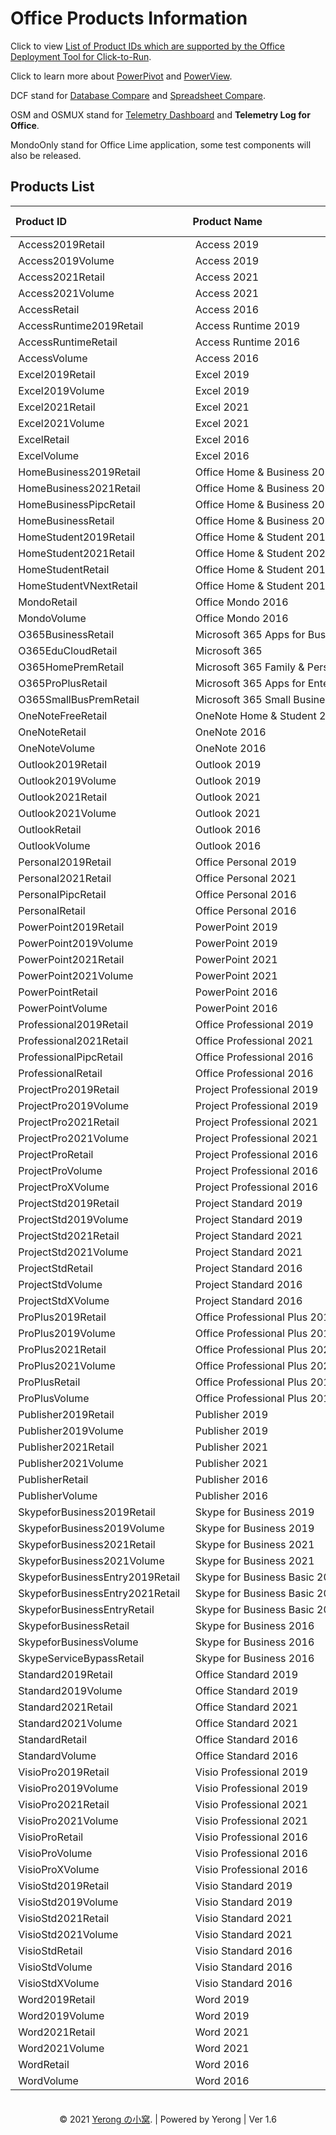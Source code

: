 # Office Products Information

Click to view [List of Product IDs which are supported by the Office Deployment Tool for Click-to-Run](https://go.microsoft.com/fwlink/p/?LinkID=301891).

Click to learn more about [PowerPivot](https://support.microsoft.com/en-us/office/power-pivot-overview-and-learning-f9001958-7901-4caa-ad80-028a6d2432ed) and [PowerView](https://support.microsoft.com/en-us/office/power-view-overview-and-learning-5380e429-3ee0-4be2-97b7-64d7930020b6).

DCF stand for [Database Compare](https://support.microsoft.com/en-us/office/overview-of-database-compare-58479a8d-e4c8-4325-a670-d9a2e5f1ef5c) and [Spreadsheet Compare](https://support.microsoft.com/en-us/office/overview-of-spreadsheet-compare-13fafa61-62aa-451b-8674-242ce5f2c986).

OSM and OSMUX stand for [Telemetry Dashboard](https://docs.microsoft.com/en-us/deployoffice/compat/compatibility-and-telemetry-in-office) and **Telemetry Log for Office**.

MondoOnly stand for Office Lime application, some test components will also be released.

## Products List

| Product ID | Product Name | Type | Included Apps | Add-Ons | ODT Supported |
| :-- | :-- | :--: | :-- | :-- | :--: |
| Access2019Retail | Access 2019 | Product |  |  | ✔ |
| Access2019Volume | Access 2019 | Product |  |  | ✔ |
| Access2021Retail | Access 2021 | Product |  |  | ✔ |
| Access2021Volume | Access 2021 | Product |  |  | ✔ |
| AccessRetail | Access 2016 | Product |  | DCF, OSM | ✔ |
| AccessRuntime2019Retail | Access Runtime 2019 | Product |  |  | ✔ |
| AccessRuntimeRetail | Access Runtime 2016 | Product |  |  | ✔ |
| AccessVolume | Access 2016 | Product |  | DCF, OSM  | ❌ |
| Excel2019Retail | Excel 2019 | Product | OneDrive | DCF, OSM, PowerPivot, PowerView | ✔ |
| Excel2019Volume | Excel 2019 | Product | OneDrive | DCF, OSM, OSMUX, PowerPivot, PowerView | ✔ |
| Excel2021Retail | Excel 2021 | Product | OneDrive |  | ✔ |
| Excel2021Volume | Excel 2021 | Product | OneDrive |  | ✔ |
| ExcelRetail | Excel 2016 | Product | OneDrive | DCF, OSM, PowerPivot, PowerView | ✔ |
| ExcelVolume | Excel 2016 | Product | OneDrive | DCF, OSM, OSMUX, PowerPivot, PowerView | ❌ |
| HomeBusiness2019Retail | Office Home &amp; Business 2019 | Suite | Excel, OneDrive, OneNote, Outlook, PowerPoint, Word | PowerPivot | ✔ |
| HomeBusiness2021Retail | Office Home &amp; Business 2021 | Suite | Excel, OneDrive, OneNote, Outlook, PowerPoint, Word |  | ✔ |
| HomeBusinessPipcRetail | Office Home &amp; Business 2016 | Suite | Excel, OneDrive, OneNote, Outlook, PowerPoint, Word |  | ❌ |
| HomeBusinessRetail | Office Home &amp; Business 2016 | Suite | Excel, OneDrive, OneNote, Outlook, PowerPoint, Word |  | ✔ |
| HomeStudent2019Retail | Office Home &amp; Student 2019 | Suite | Excel, OneDrive, OneNote, PowerPoint, Word | PowerPivot | ✔ |
| HomeStudent2021Retail | Office Home &amp; Student 2021 | Suite | Excel, OneDrive, OneNote, PowerPoint, Word |  | ✔ |
| HomeStudentRetail | Office Home &amp; Student 2016 | Suite | Excel, OneDrive, OneNote, PowerPoint, Word |  | ✔ |
| HomeStudentVNextRetail | Office Home &amp; Student 2016 | Suite | Excel, OneDrive, OneNote, PowerPoint, Word |  | ❌ |
| MondoRetail | Office Mondo 2016 | Suite | Access, Excel, Groove, Lync, OneDrive, OneNote, Outlook, PowerPoint, Project, Publisher, Visio, Word | DCF, MondoOnly, OSM, OSMUX, PowerPivot, PowerView | ✔ |
| MondoVolume | Office Mondo 2016 | Suite | Access, Excel, Groove, Lync, OneDrive, OneNote, Outlook, PowerPoint, Project, Publisher, Visio, Word | DCF, MondoOnly, OSM, OSMUX, PowerPivot, PowerView | ❌ |
| O365BusinessRetail | Microsoft 365 Apps for Business | Suite | Access, Excel, Groove, Lync, OneDrive, OneNote, Outlook, PowerPoint, Publisher, Teams, Word | PowerPivot | ✔ |
| O365EduCloudRetail | Microsoft 365 | Suite | Excel, OneDrive, OneNote, PowerPoint, Word | PowerPivot, PowerView | ✔ |
| O365HomePremRetail | Microsoft 365 Family &amp; Personal | Suite | Access, Excel, OneDrive, OneNote, Outlook, PowerPoint, Publisher, Word | PowerPivot | ✔ |
| O365ProPlusRetail | Microsoft 365 Apps for Enterprise | Suite | Access, Excel, Groove, Lync, OneDrive, OneNote, Outlook, PowerPoint, Publisher, Teams, Word | DCF, OSM, OSMUX, PowerPivot, PowerView | ✔ |
| O365SmallBusPremRetail | Microsoft 365 Small Business Premium | Suite | Access, Excel, Groove, Lync, OneDrive, OneNote, Outlook, PowerPoint, Publisher, Teams, Word | PowerPivot | ✔ |
| OneNoteFreeRetail | OneNote Home &amp; Student 2016 | Product |  |  | ✔ |
| OneNoteRetail | OneNote 2016 | Product |  | OSM | ✔ |
| OneNoteVolume | OneNote 2016 | Product |  | OSM | ❌ |
| Outlook2019Retail | Outlook 2019 | Product |  |  | ✔ |
| Outlook2019Volume | Outlook 2019 | Product |  |  | ✔ |
| Outlook2021Retail | Outlook 2021 | Product |  |  | ✔ |
| Outlook2021Volume | Outlook 2021 | Product |  |  | ✔ |
| OutlookRetail | Outlook 2016 | Product |  | OSM | ✔ |
| OutlookVolume | Outlook 2016 | Product |  | OSM | ❌ |
| Personal2019Retail | Office Personal 2019 | Suite | Excel, OneDrive, Outlook, Word |  | ✔ |
| Personal2021Retail | Office Personal 2021 | Suite | Excel, OneDrive, Outlook, Word |  | ✔ |
| PersonalPipcRetail | Office Personal 2016 | Suite | Excel, OneDrive, Outlook, Word |  | ❌ |
| PersonalRetail | Office Personal 2016 | Suite | Excel, OneDrive, Outlook, Word |  | ✔ |
| PowerPoint2019Retail | PowerPoint 2019 | Product | OneDrive |  | ✔ |
| PowerPoint2019Volume | PowerPoint 2019 | Product | OneDrive |  | ✔ |
| PowerPoint2021Retail | PowerPoint 2021 | Product | OneDrive |  | ✔ |
| PowerPoint2021Volume | PowerPoint 2021 | Product | OneDrive |  | ✔ |
| PowerPointRetail | PowerPoint 2016 | Product | OneDrive | OSM | ✔ |
| PowerPointVolume | PowerPoint 2016 | Product | OneDrive | OSM| ❌ |
| Professional2019Retail | Office Professional 2019 | Suite | Access, Excel, OneDrive, OneNote, Outlook, PowerPoint, Publisher, Word | PowerPivot, PowerView | ✔ |
| Professional2021Retail | Office Professional 2021 | Suite | Access, Excel, OneDrive, OneNote, Outlook, PowerPoint, Publisher, Word |  | ✔ |
| ProfessionalPipcRetail | Office Professional 2016 | Suite | Access, Excel, OneDrive, OneNote, Outlook, PowerPoint, Publisher, Word |  | ❌ |
| ProfessionalRetail | Office Professional 2016 | Suite | Access, Excel, OneDrive, OneNote, Outlook, PowerPoint, Publisher, Word | PowerPivot, PowerView | ✔ |
| ProjectPro2019Retail | Project Professional 2019 | Product |  |  | ✔ |
| ProjectPro2019Volume | Project Professional 2019 | Product |  |  | ✔ |
| ProjectPro2021Retail | Project Professional 2021 | Product |  |  | ✔ |
| ProjectPro2021Volume | Project Professional 2021 | Product |  |  | ✔ |
| ProjectProRetail | Project Professional 2016 | Product |  | OSM | ✔ |
| ProjectProVolume | Project Professional 2016 | Product |  | OSM | ❌ |
| ProjectProXVolume | Project Professional 2016 | Product |  | OSM | ✔ |
| ProjectStd2019Retail | Project Standard 2019 | Product |  |  | ✔ |
| ProjectStd2019Volume | Project Standard 2019 | Product |  |  | ✔ |
| ProjectStd2021Retail | Project Standard 2021 | Product |  |  | ✔ |
| ProjectStd2021Volume | Project Standard 2021 | Product |  |  | ✔ |
| ProjectStdRetail | Project Standard 2016 | Product |  | OSM | ✔ |
| ProjectStdVolume | Project Standard 2016 | Product |  | OSM |
| ProjectStdXVolume | Project Standard 2016 | Product |  | OSM | ✔ |
| ProPlus2019Retail | Office Professional Plus 2019 | Suite | Access, Excel, Lync, OneDrive, OneNote, Outlook, PowerPoint, Publisher, Word | DCF, OSM, OSMUX, PowerPivot, PowerView | ✔ |
| ProPlus2019Volume | Office Professional Plus 2019 | Suite | Access, Excel, Lync, OneDrive, OneNote, Outlook, PowerPoint, Publisher, Word | DCF, OSM, OSMUX, PowerPivot, PowerView | ✔ |
| ProPlus2021Retail | Office Professional Plus 2021 | Suite | Access, Excel, Lync, OneDrive, OneNote, Outlook, PowerPoint, Publisher, Teams, Word |  | ✔ |
| ProPlus2021Volume | Office Professional Plus 2021 | Suite | Access, Excel, Lync, OneDrive, OneNote, Outlook, PowerPoint, Publisher, Teams, Word | DCF, OSM, OSMUX, PowerPivot, PowerView | ✔ |
| ProPlusRetail | Office Professional Plus 2016 | Suite | Access, Excel, Lync, OneDrive, OneNote, Outlook, PowerPoint, Publisher, Word | DCF, OSM, OSMUX, PowerPivot, PowerView | ✔ |
| ProPlusVolume | Office Professional Plus 2016 | Suite | Access, Excel, Lync, OneDrive, OneNote, Outlook, PowerPoint, Publisher, Word | DCF, OSM, OSMUX, PowerPivot, PowerView | ❌ |
| Publisher2019Retail | Publisher 2019 | Product | OneDrive |  | ✔ |
| Publisher2019Volume | Publisher 2019 | Product | OneDrive |  | ✔ |
| Publisher2021Retail | Publisher 2021 | Product | OneDrive |  | ✔ |
| Publisher2021Volume | Publisher 2021 | Product | OneDrive |  | ✔ |
| PublisherRetail | Publisher 2016 | Product | OneDrive | OSM | ✔ |
| PublisherVolume | Publisher 2016 | Product | OneDrive | OSM | ❌ |
| SkypeforBusiness2019Retail | Skype for Business 2019 | Product | OneDrive |  | ✔ |
| SkypeforBusiness2019Volume | Skype for Business 2019 | Product | OneDrive |  | ✔ |
| SkypeforBusiness2021Retail | Skype for Business 2021 | Product | OneDrive |  | ✔ |
| SkypeforBusiness2021Volume | Skype for Business 2021 | Product | OneDrive |  | ✔ |
| SkypeforBusinessEntry2019Retail | Skype for Business Basic 2019 | Product | OneDrive |  | ✔ |
| SkypeforBusinessEntry2021Retail | Skype for Business Basic 2021 | Product | OneDrive |  | ✔ |
| SkypeforBusinessEntryRetail | Skype for Business Basic 2016 | Product | OneDrive |  | ✔ |
| SkypeforBusinessRetail | Skype for Business 2016 | Product | OneDrive |  | ✔ |
| SkypeforBusinessVolume | Skype for Business 2016 | Product | OneDrive |  | ❌ |
| SkypeServiceBypassRetail | Skype for Business 2016 | Product | OneDrive |  | ❌ |
| Standard2019Retail | Office Standard 2019 | Suite | Excel, OneDrive, OneNote, Outlook, PowerPoint, Publisher, Word | OSM, OSMUX, PowerPivot | ✔ |
| Standard2019Volume | Office Standard 2019 | Suite | Excel, OneDrive, OneNote, Outlook, PowerPoint, Publisher, Word | OSM, OSMUX, PowerPivot | ✔ |
| Standard2021Retail | Office Standard 2021 | Suite | Excel, OneDrive, OneNote, Outlook, PowerPoint, Publisher, Word |  | ✔ |
| Standard2021Volume | Office Standard 2021 | Suite | Excel, OneDrive, OneNote, Outlook, PowerPoint, Publisher, Word |  | ✔ |
| StandardRetail | Office Standard 2016 | Suite | Excel, OneDrive, OneNote, Outlook, PowerPoint, Publisher, Word | OSM, OSMUX | ✔ |
| StandardVolume | Office Standard 2016 | Suite | Excel, OneDrive, OneNote, Outlook, PowerPoint, Publisher, Word | OSM, OSMUX | ❌ |
| VisioPro2019Retail | Visio Professional 2019 | Product | Groove, OneDrive |  | ✔ |
| VisioPro2019Volume | Visio Professional 2019 | Product | Groove, OneDrive |  | ✔ |
| VisioPro2021Retail | Visio Professional 2021 | Product | Groove, OneDrive |  | ✔ |
| VisioPro2021Volume | Visio Professional 2021 | Product | Groove, OneDrive |  | ✔ |
| VisioProRetail | Visio Professional 2016 | Product | Groove, OneDrive | OSM | ✔ |
| VisioProVolume | Visio Professional 2016 | Product | Groove, OneDrive | OSM | ❌ |
| VisioProXVolume | Visio Professional 2016 | Product | Groove, OneDrive | OSM | ✔ |
| VisioStd2019Retail | Visio Standard 2019 | Product | Groove, OneDrive |  | ✔ |
| VisioStd2019Volume | Visio Standard 2019 | Product | Groove, OneDrive |  | ✔ |
| VisioStd2021Retail | Visio Standard 2021 | Product | Groove, OneDrive |  | ✔ |
| VisioStd2021Volume | Visio Standard 2021 | Product | Groove, OneDrive |  | ✔ |
| VisioStdRetail | Visio Standard 2016 | Product | Groove, OneDrive | OSM | ✔ |
| VisioStdVolume | Visio Standard 2016 | Product | Groove, OneDrive | OSM | ❌ |
| VisioStdXVolume | Visio Standard 2016 | Product | Groove, OneDrive | OSM | ✔ |
| Word2019Retail | Word 2019 | Product | OneDrive |  | ✔ |
| Word2019Volume | Word 2019 | Product | OneDrive |  | ✔ |
| Word2021Retail | Word 2021 | Product | OneDrive |  | ✔ |
| Word2021Volume | Word 2021 | Product | OneDrive |  | ✔ |
| WordRetail | Word 2016 | Product | OneDrive | OSM | ✔ |
| WordVolume | Word 2016 | Product | OneDrive | OSM | ❌ |

<center>　</center>
<center>© 2021 <a href="https://www.coolhub.top" target="_blank">Yerong の小窝</a>. | Powered by Yerong | Ver 1.6</center>
